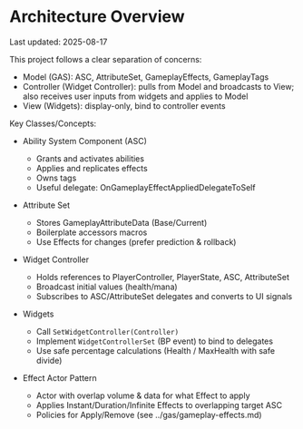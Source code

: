 # Architecture Overview

Last updated: 2025-08-17

This project follows a clear separation of concerns:

- Model (GAS): ASC, AttributeSet, GameplayEffects, GameplayTags
- Controller (Widget Controller): pulls from Model and broadcasts to View; also receives user inputs from widgets and applies to Model
- View (Widgets): display-only, bind to controller events

Key Classes/Concepts:

- Ability System Component (ASC)
  - Grants and activates abilities
  - Applies and replicates effects
  - Owns tags
  - Useful delegate: OnGameplayEffectAppliedDelegateToSelf

- Attribute Set
  - Stores GameplayAttributeData (Base/Current)
  - Boilerplate accessors macros
  - Use Effects for changes (prefer prediction & rollback)

- Widget Controller
  - Holds references to PlayerController, PlayerState, ASC, AttributeSet
  - Broadcast initial values (health/mana)
  - Subscribes to ASC/AttributeSet delegates and converts to UI signals

- Widgets
  - Call `SetWidgetController(Controller)`
  - Implement `WidgetControllerSet` (BP event) to bind to delegates
  - Use safe percentage calculations (Health / MaxHealth with safe divide)

- Effect Actor Pattern
  - Actor with overlap volume & data for what Effect to apply
  - Applies Instant/Duration/Infinite Effects to overlapping target ASC
  - Policies for Apply/Remove (see ../gas/gameplay-effects.md)